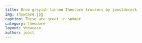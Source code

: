 ```yaml
---
title: Brow greyish linnen Theodore trousers by joostdecock
img: showcase.jpg
caption: These are great in summer
category: theodore
layout: showcase
author: joost
---
```

